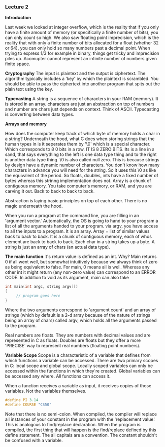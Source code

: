 ### Lecture 2

**Introduction**

Last week we looked at integer overflow, which is the reality that if you only have a finite amount of memory (or specifically a finite number of bits), you can only count so high.
We also saw floating point imprecision, which is the reality that with only a finite number of bits allocated for a float (whether 32 or 64), you can only hold so many numbers past a decimal point. When trying to express 1/3 for example in binary, things get tricky and imprecision piles up. Acomupter cannot represent an infinite number of numbers given finite space.

**Cryptography**
The input is plaintext and the output is ciphertext. The algorithm typically includes a 'key' by which the plaintext is scrambled.
You should be able to pass the ciphertext into another program that spits out the plain text using the key.

**Typecasting**
A string is a sequence of characters in your RAM (memory). It is stored in an array.
characters are just an abstraction on top of numbers and number are chars just depends on context.
Think of ASCII.
Typecasting is converting between data types.

**Arrays and memory**

How does the computer keep track of which byte of memory holds a char in a string? Underneath the hood, what C does when storing strings that the human types in is it seperates them by '\0' which is a special character. Which corresponds to 8 0 bits in a row. IT IS 8 ZERO BITS. Its is a line in a sand, that says everything to the left is one data type thing and to the right is another data type thing. \0 is also called null zero. This is because strings by design have a dynamic number of characters. You don't know how many characters in advance you will need for the string. So it uses this \0 as like the equivalent of the period. So floats, doubles, ints have a fixed number of bytes whereas this strinng implementation does not.
Array is a chunk of contiguous memory. You take computer's memory, or RAM, and you are carving it out. Back to back to back to back.

Abstraction is laying basic principles on top of each other. There is no magic underneath the hood.

When you run a program at the command line, you are filling in an 'argument vector.' Automatically, the OS is going to hand to your program a list of all the arguments handed to your program.
via argv, you have access to all the inputs to a program. It is an array.
Array = list of similar values back to back to back. It is a chunk of contiguous memory, each of whos element are back to back to back.
Each char in a string takes up a byte. A string is just an array of chars (an actual data type).

**The main function**
It's return value is defined as an int. Why? Main returns 0 if all went well, but somewhat intuitively because we always think of zero as being equivalent to false. For main, 0 means all is well. Whereas any other int it might return (any non-zero value) can correspond to an ERROR CODE.
In addition to void as its argument, main can also take

```C
int main(int argc, string argv[])
{
     // program goes here
}
```
Where the two arguments correspond to 'argument count' and an array of strings (which by default is a 2-d array because of the nature of strings being an array of chars) called argv, which holds all the arguments passed to the program.

Real numbers are floats. They are numbers with decimal values and are represented in C as floats.
Doubles are floats but they offer a more 'PRECISE' way to represent real numbers (floating point numbers).

**Variable Scope**
Scope is a characteristic of a variable that defines from which functions a variable can be accessed. There are two primary scopes in C: local scope and global scope. Locally scoped variables can only be accessed within the functions in which they're created. Global variables can be accessed any where. All functions can access it.

When a function receives a variable as input, it receives copies of those variables. Not the variables themselves.

```C
#define PI 3.14
#define COURSE "CS50"
```
Note that there is no semi-colon. When compiled, the compiler will replace all instances of your constant in the program with the 'replacement value.' This is analogous to find/replace declaration. When the program is compiled, the first thing that will happen is the find/replace defined by this define statement. The all capitals are a convention. The constant shouldn't be confused with a variable.

